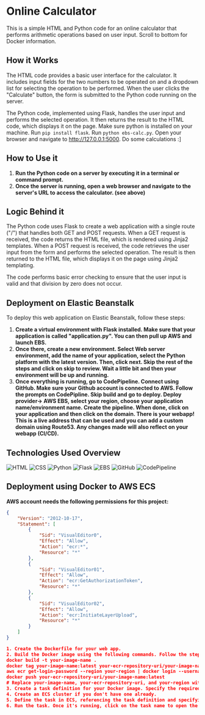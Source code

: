 # Online Calculator

This is a simple HTML and Python code for an online calculator that performs arithmetic operations based on user input.
Scroll to bottom for Docker information. 

## How it Works

The HTML code provides a basic user interface for the calculator. It includes input fields for the two numbers to be operated on and a dropdown list for selecting the operation to be performed. When the user clicks the "Calculate" button, the form is submitted to the Python code running on the server.

The Python code, implemented using Flask, handles the user input and performs the selected operation. It then returns the result to the HTML code, which displays it on the page. Make sure python is installed on your machine. Run `pip install flask`. Run `python ebs-calc.py`. Open your browser and navigate to http://127.0.0.1:5000. Do some calculations :]

## How to Use it

1. **Run the Python code on a server by executing it in a terminal or command prompt.**
2. **Once the server is running, open a web browser and navigate to the server's URL to access the calculator. (see above)**

## Logic Behind it

The Python code uses Flask to create a web application with a single route ("/") that handles both GET and POST requests. When a GET request is received, the code returns the HTML file, which is rendered using Jinja2 templates. When a POST request is received, the code retrieves the user input from the form and performs the selected operation. The result is then returned to the HTML file, which displays it on the page using Jinja2 templating.

The code performs basic error checking to ensure that the user input is valid and that division by zero does not occur.

## Deployment on Elastic Beanstalk

To deploy this web application on Elastic Beanstalk, follow these steps:

1. **Create a virtual environment with Flask installed. Make sure that your application is called "application.py". You can then pull up AWS and launch EBS.**
2. **Once there, create a new environment. Select Web server environment, add the name of your application, select the Python platform with the latest version. Then, click next. Skip the rest of the steps and click on skip to review. Wait a little bit and then your environment will be up and running.**
3. **Once everything is running, go to CodePipeline. Connect using GitHub. Make sure your Github account is connected to AWS. Follow the prompts on CodePipline. Skip build and go to deploy. Deploy provider-> AWS EBS, select your region, choose your application name/environment name. Create the pipeline. When done, click on your application and then click on the domain. There is your webapp! This is a live address that can be used and you can add a custom domain using Route53. Any changes made will also reflect on your webapp (CI/CD).**

## Technologies Used Overview

![HTML](./images/HTML.png)
![CSS](./images/CSS.png)
![Python](./images/Python.png)
![Flask](./images/Flask.png)
![EBS](./images/ebs.png)
![GitHub](./images/GitHub.png)
![CodePipeline](./images/CodePipeline.png)

## Deployment using Docker to AWS ECS

**AWS account needs the following permissions for this project:**
```json
{
    "Version": "2012-10-17",
    "Statement": [
        {
            "Sid": "VisualEditor0",
            "Effect": "Allow",
            "Action": "ecr:*",
            "Resource": "*"
        },
        {
            "Sid": "VisualEditor01",
            "Effect": "Allow",
            "Action": "ecr:GetAuthorizationToken",
            "Resource": "*"
        },
        {
            "Sid": "VisualEditor02",
            "Effect": "Allow",
            "Action": "ecr:InitiateLayerUpload",
            "Resource": "*"
        }
    ]
}

1. Create the Dockerfile for your web app.
2. Build the Docker image using the following commands. Follow the steps for Amazon ECR and push the image.
docker build -t your-image-name .
docker tag your-image-name:latest your-ecr-repository-uri/your-image-name:latest
aws ecr get-login-password --region your-region | docker login --username AWS --password-stdin your-ecr-repository-uri
docker push your-ecr-repository-uri/your-image-name:latest
# Replace your-image-name, your-ecr-repository-uri, and your-region with your actual image name, ECR repository URI, and AWS region.
3. Create a task definition for your Docker image. Specify the required resources.
4. Create an ECS cluster if you don't have one already.
5. Define the task in ECS, referencing the task definition and specifying the desired resources.
6. Run the task. Once it's running, click on the task name to open the public address using port 5000.

